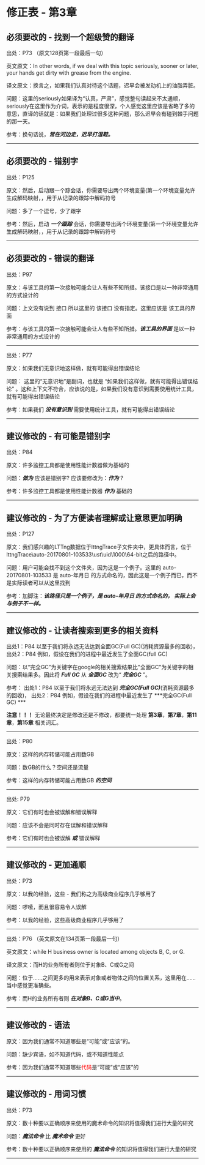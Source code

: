 # 修正表 - 第3章

## 必须要改的 - 找到一个超级赞的翻译

出处：P73 （原文128页第一段最后一句）

英文原文：In other words, if we deal with this topic seriously, sooner or later, your hands get dirty with grease from the engine.

译文原文：换言之，如果我们认真对待这个话题，迟早会被发动机上的油脂弄脏。

问题：这里的seriously如果译为“认真，严肃”，感觉整句读起来不太通顺，seriously在这里作为介词，表示的是程度很深，个人感觉这里应该是省略了多的意思，直译的话就是：如果我们处理过很多这种问题，那么迟早会有碰到棘手问题的那一天。

参考：换句话说，***常在河边走，迟早打湿鞋。***

------

## 必须要改的 - 错别字

出处：P125

原文：然后，启动跟一个踪会话，你需要导出两个环境变量(第一个环境变量允许生成解码映射，，用于从记录的跟踪中解码符号

问题：多了一个逗号，少了跟字

参考：然后，启动 ***一个跟踪*** 会话，你需要导出两个环境变量(第一个环境变量允许生成解码映射，，用于从记录的跟踪中解码符号

------

## 必须要改的 - 错误的翻译

出处：P97

原文：与该工具的第一次接触可能会让人有些不知所措。该接口是以一种非常通用的方式设计的

问题：上文没有说到 接口 所以这里的 该接口 没有指定。这里应该是 该工具的界面

参考：与该工具的第一次接触可能会让人有些不知所措。***该工具的界面*** 是以一种非常通用的方式设计的

------

出处：P77

原文：如果我们无意识地这样做，就有可能得出错误结论

问题： 这里的“无意识地”是副词，也就是 “如果我们这样做，就有可能得出错误结论” 。这和上下文不符合，应该说的是，如果我们没有意识到需要使用统计工具，就有可能得出错误结论

参考：如果我们 ***没有意识到*** 需要使用统计工具，就有可能得出错误结论

------


## 建议修改的 - 有可能是错别字

出处：P84

原文：许多监控工具都是使用性能计数器做为基础的

问题：***做为*** 应该是错别字? 应该要修改为：***作为*** ?

参考：许多监控工具都是使用性能计数器 ***作为*** 基础的

------

## 建议修改的 - 为了方便读者理解或让意思更加明确

出处：P127

原文：我们感兴趣的LTTng数据位于lttngTrace子文件夹中，更具体而言，位于lttngTrace\auto-20170801-103533\ust\uid\1000\64-bit之后的路径中。

问题：用户可能会找不到这个文件夹，因为这是一个例子。这里的 auto-20170801-103533 是 auto-年月日 的方式命名的，因此这是一个例子而已，而不是实际读者可以从这里找到

参考：加脚注：***该路径只是一个例子，是 auto-年月日 的方式命名的， 实际上会与例子不一样。***

------

## 建议修改的 - 让读者搜索到更多的相关资料

出处1：P84 以至于我们将永远无法达到全面GC(Full GC)(消耗资源最多的回收)，
出处2：P84 例如，假设在我们的进程中最近发生了全面GC(full GC)

问题：以“完全GC”为关键字在google的相关搜索结果比"全面GC"为关键字的相关搜索结果多。因此将 ***Full GC*** 从  ***全面GC*** 改为“ ***完全GC*** ”。

参考：
出处1：P84 以至于我们将永远无法达到 ***完全GC(Full GC)***(消耗资源最多的回收)，
出处2：P84 例如，假设在我们的进程中最近发生了 ***完全GC(Full GC) ***

**注意！！！** 无论最终决定是修改还是不修改，都要统一处理 **第3章**，**第7章**，**第11章**，**第15章** 相关词汇。

------

出处：P80

原文：这样的内存转储可能占用数GB

问题：数GB的什么？空间还是流量

参考：这样的内存转储可能占用数GB ***的空间***

------

出处: P79

原文：它们有时也会被误解和错误解释

问题：应该不会是同时存在误解和错误解释

参考：它们有时也会被误解 ***或*** 错误解释

------

## 建议修改的 - 更加通顺

出处：P73

原文：以我的经验，这些 - 我们称之为高级商业程序几乎够用了

问题：啰嗦，而且很容易令人误解

参考：以我的经验，这些高级商业程序几乎够用了

------

出处：P76 （英文原文在134页第一段最后一句）

英文原文：while H business owner is located among objects B, C, or G.

译文原文：而H的业务所有者则位于对象B、C或G之间

问题：位于......之间更多的用来表示对象或者物体之间的位置关系，这里用在......当中感觉更准确些。

参考：而H的业务所有者则 ***在对象B、C或G当中***。

------

## 建议修改的 - 语法

原文：因为我们通常不知道哪些是“可能”或“应该”的。

问题：缺少宾语，如不知道代码，或不知道性能点

参考：因为我们通常不知道哪些<font color=red>代码</font>是“可能”或“应该”的

------

## 建议修改的 - 用词习惯

出处：P73

原文：数十种要以正确顺序来使用的魔术命令的知识将值得我们进行大量的研究

问题：***魔法命令*** 比 ***魔术命令*** 更好

参考：数十种要以正确顺序来使用的 ***魔法命令*** 的知识将值得我们进行大量的研究

------
